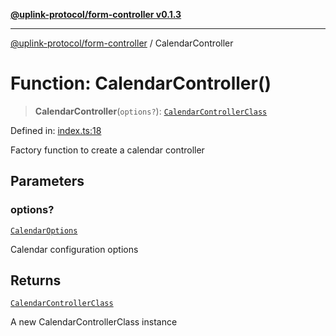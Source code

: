 [**@uplink-protocol/form-controller v0.1.3**](../README.md)

***

[@uplink-protocol/form-controller](../globals.md) / CalendarController

# Function: CalendarController()

> **CalendarController**(`options?`): [`CalendarControllerClass`](../classes/CalendarControllerClass.md)

Defined in: [index.ts:18](https://github.com/jmkcoder/uplink-protocol-calendar/blob/b7ce0ea27c5f5fc885d8d11198b3335a1464aa83/src/index.ts#L18)

Factory function to create a calendar controller

## Parameters

### options?

[`CalendarOptions`](../interfaces/CalendarOptions.md)

Calendar configuration options

## Returns

[`CalendarControllerClass`](../classes/CalendarControllerClass.md)

A new CalendarControllerClass instance
